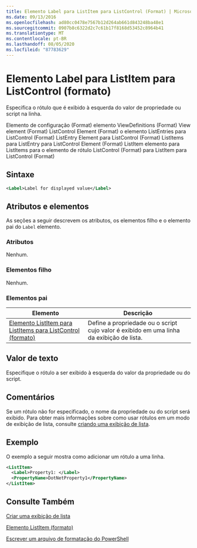 ```yaml
---
title: Elemento Label para ListItem para ListControl (Format) | Microsoft Docs
ms.date: 09/13/2016
ms.openlocfilehash: ad80cc0478e7567b12d264ab661d843248ba48e1
ms.sourcegitcommit: 0907b8c6322d2c7c61b17f8168d53452c8964b41
ms.translationtype: MT
ms.contentlocale: pt-BR
ms.lasthandoff: 08/05/2020
ms.locfileid: "87783629"
---
```

# <a name="label-element-for-listitem-for-listcontrol-format"></a>Elemento Label para ListItem para ListControl (formato)

Especifica o rótulo que é exibido à esquerda do valor de propriedade ou script na linha.

Elemento de configuração (Format) elemento ViewDefinitions (Format) View element (Format) ListControl Element (Format) o elemento ListEntries para ListControl (Format) ListEntry Element para ListControl (Format) ListItems para ListEntry para ListControl Element (Format) ListItem elemento para ListItems para o elemento de rótulo ListControl (Format) para ListItem para ListControl (Format)

## <a name="syntax"></a>Sintaxe

```xml
<Label>Label for displayed value</Label>
```

## <a name="attributes-and-elements"></a>Atributos e elementos

As seções a seguir descrevem os atributos, os elementos filho e o elemento pai do `Label` elemento.

### <a name="attributes"></a>Atributos

Nenhum.

### <a name="child-elements"></a>Elementos filho

Nenhum.

### <a name="parent-elements"></a>Elementos pai

|Elemento|Descrição|
|-------------|-----------------|
|[Elemento ListItem para ListItems para ListControl (formato)](./listitem-element-for-listitems-for-listcontrol-format.md)|Define a propriedade ou o script cujo valor é exibido em uma linha da exibição de lista.|

## <a name="text-value"></a>Valor de texto

Especifique o rótulo a ser exibido à esquerda do valor da propriedade ou do script.

## <a name="remarks"></a>Comentários

Se um rótulo não for especificado, o nome da propriedade ou do script será exibido. Para obter mais informações sobre como usar rótulos em um modo de exibição de lista, consulte [criando uma exibição de lista](./creating-a-list-view.md).

## <a name="example"></a>Exemplo

O exemplo a seguir mostra como adicionar um rótulo a uma linha.

```xml
<ListItem>
  <Label>Property1: </Label>
  <PropertyName>DotNetProperty1</PropertyName>
</ListItem>

```

## <a name="see-also"></a>Consulte Também

[Criar uma exibição de lista](./creating-a-list-view.md)

[Elemento ListItem (formato)](./listitem-element-for-listitems-for-listcontrol-format.md)

[Escrever um arquivo de formatação do PowerShell](./writing-a-powershell-formatting-file.md)
